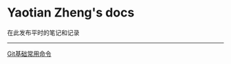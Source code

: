 Yaotian Zheng's docs
===

在此发布平时的笔记和记录
****

[Git基础常用命令](https://github.com/yaotian/doc/blob/master/git.md)
